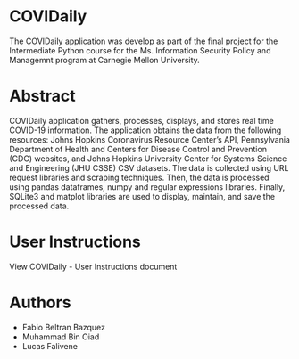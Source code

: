 # COVIDaily
The COVIDaily application was develop as part of the final project for the Intermediate Python course for the Ms. Information Security Policy and Managemnt program at Carnegie Mellon University.

# Abstract
COVIDaily application gathers, processes, displays, and stores real time COVID-19 information. The application obtains the data from the following resources: Johns Hopkins Coronavirus Resource Center’s API, Pennsylvania Department of Health and Centers for Disease Control and Prevention (CDC) websites, and Johns Hopkins University Center for Systems Science and Engineering (JHU CSSE) CSV datasets. The data is collected using URL request libraries and scraping techniques. Then, the data is processed using pandas dataframes, numpy and regular expressions libraries. Finally, SQLite3 and matplot libraries are used to display, maintain, and save the processed data.

# User Instructions
View COVIDaily - User Instructions document

# Authors
- Fabio Beltran Bazquez <br/>
- Muhammad Bin Oiad <br/>
- Lucas Falivene
